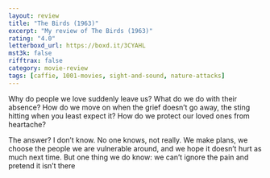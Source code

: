 ```yaml
---
layout: review
title: "The Birds (1963)"
excerpt: "My review of The Birds (1963)"
rating: "4.0"
letterboxd_url: https://boxd.it/3CYAHL
mst3k: false
rifftrax: false
category: movie-review
tags: [caffie, 1001-movies, sight-and-sound, nature-attacks]
---
```


Why do people we love suddenly leave us? What do we do with their absence? How do we move on when the grief doesn’t go away, the sting hitting when you least expect it? How do we protect our loved ones from heartache?

The answer? I don’t know. No one knows, not really. We make plans, we choose the people we are vulnerable around, and we hope it doesn’t hurt as much next time. But one thing we do know: we can’t ignore the pain and pretend it isn’t there
